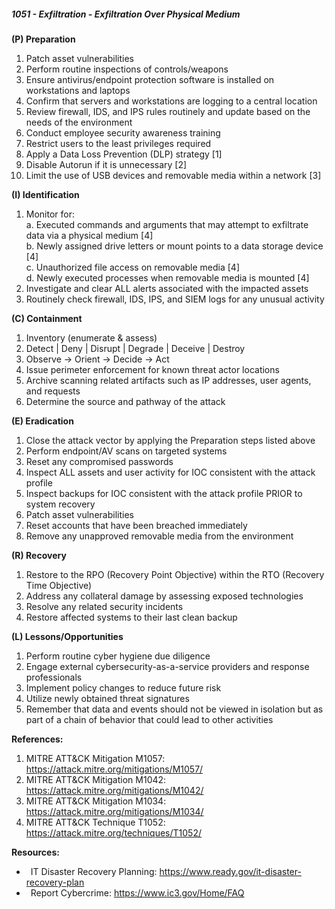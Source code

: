 ##### **1051 - Exfiltration - Exfiltration Over Physical Medium**

**(P) Preparation**

1.  Patch asset vulnerabilities
2.  Perform routine inspections of controls/weapons
3.  Ensure antivirus/endpoint protection software is installed on workstations and laptops
4.  Confirm that servers and workstations are logging to a central location
5.  Review firewall, IDS, and IPS rules routinely and update based on the needs of the environment
6.  Conduct employee security awareness training
7.  Restrict users to the least privileges required
8.  Apply a Data Loss Prevention (DLP) strategy \[1\]
9.  Disable Autorun if it is unnecessary \[2\]
10.  Limit the use of USB devices and removable media within a network \[3\]

**(I) Identification**

1.  Monitor for:  
    a. Executed commands and arguments that may attempt to exfiltrate data via a physical medium \[4\]  
    b. Newly assigned drive letters or mount points to a data storage device \[4\]  
    c. Unauthorized file access on removable media \[4\]  
    d. Newly executed processes when removable media is mounted \[4\]
2.  Investigate and clear ALL alerts associated with the impacted assets
3.  Routinely check firewall, IDS, IPS, and SIEM logs for any unusual activity

**(C) Containment**

1.  Inventory (enumerate & assess)
2.  Detect | Deny | Disrupt | Degrade | Deceive | Destroy
3.  Observe -> Orient -> Decide -> Act
4.  Issue perimeter enforcement for known threat actor locations
5.  Archive scanning related artifacts such as IP addresses, user agents, and requests
6.  Determine the source and pathway of the attack

**(E) Eradication**

1.  Close the attack vector by applying the Preparation steps listed above
2.  Perform endpoint/AV scans on targeted systems
3.  Reset any compromised passwords
4.  Inspect ALL assets and user activity for IOC consistent with the attack profile
5.  Inspect backups for IOC consistent with the attack profile PRIOR to system recovery
6.  Patch asset vulnerabilities
7.  Reset accounts that have been breached immediately
8.  Remove any unapproved removable media from the environment

**(R) Recovery**

1.  Restore to the RPO (Recovery Point Objective) within the RTO (Recovery Time Objective)
2.  Address any collateral damage by assessing exposed technologies
3.  Resolve any related security incidents
4.  Restore affected systems to their last clean backup

**(L) Lessons/Opportunities**

1.  Perform routine cyber hygiene due diligence
2.  Engage external cybersecurity-as-a-service providers and response professionals
3.  Implement policy changes to reduce future risk
4.  Utilize newly obtained threat signatures
5.  Remember that data and events should not be viewed in isolation but as part of a chain of behavior that could lead to other activities

**References:**

1.  MITRE ATT&CK Mitigation M1057: https://attack.mitre.org/mitigations/M1057/
2.  MITRE ATT&CK Mitigation M1042: https://attack.mitre.org/mitigations/M1042/
3.  MITRE ATT&CK Mitigation M1034: https://attack.mitre.org/mitigations/M1034/
4.  MITRE ATT&CK Technique T1052: https://attack.mitre.org/techniques/T1052/

**Resources:**


*    IT Disaster Recovery Planning: https://www.ready.gov/it-disaster-recovery-plan
*    Report Cybercrime: https://www.ic3.gov/Home/FAQ


  

